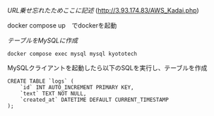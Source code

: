 *URL乗せ忘れたためここに記述*
(http://3.93.174.83/AWS_Kadai.php)

docker compose up　でdockerを起動

*テーブルをMySQLに作成*
```
docker compose exec mysql mysql kyototech
```

MySQLクライアントを起動したら以下のSQLを実行し、テーブルを作成
```
CREATE TABLE `logs` (
    `id` INT AUTO_INCREMENT PRIMARY KEY,
    `text` TEXT NOT NULL,
    `created_at` DATETIME DEFAULT CURRENT_TIMESTAMP
);
```
